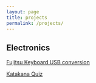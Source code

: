 ```yaml
---
layout: page
title: projects
permalink: /projects/
---
```



## Electronics


[Fujitsu Keyboard USB conversion](https://ianslay.com/projects/Fujitsu_Keyboard/)

[Katakana Quiz](https://ianslay.com/projects/Katakana_Quiz/)
